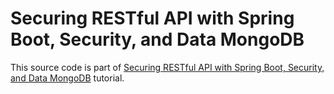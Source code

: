 # Securing RESTful API with Spring Boot, Security, and Data MongoDB

This source code is part of [Securing RESTful API with Spring Boot, Security, and Data MongoDB]() tutorial.
